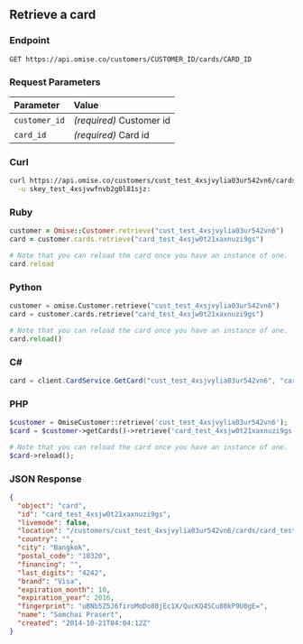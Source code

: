 ## Retrieve a card

### Endpoint

```
GET https://api.omise.co/customers/CUSTOMER_ID/cards/CARD_ID
```

### Request Parameters

| Parameter                | Value                                             |
|:-------------------------|:--------------------------------------------------|
| `customer_id`            | *(required)* Customer id |
| `card_id`                | *(required)* Card id |

### Curl

```sh
curl https://api.omise.co/customers/cust_test_4xsjvylia03ur542vn6/cards/card_test_4xsjw0t21xaxnuzi9gs \
  -u skey_test_4xsjvwfnvb2g0l81sjz:
```

### Ruby

```ruby
customer = Omise::Customer.retrieve("cust_test_4xsjvylia03ur542vn6")
card = customer.cards.retrieve("card_test_4xsjw0t21xaxnuzi9gs")

# Note that you can reload the card once you have an instance of one.
card.reload
```

### Python

```python
customer = omise.Customer.retrieve("cust_test_4xsjvylia03ur542vn6")
card = customer.cards.retrieve("card_test_4xsjw0t21xaxnuzi9gs")

# Note that you can reload the card once you have an instance of one.
card.reload()
```

### C&#35;

```c#
card = client.CardService.GetCard("cust_test_4xsjvylia03ur542vn6", "card_test_4xsjw0t21xaxnuzi9gs");
```

### PHP

```php
$customer = OmiseCustomer::retrieve('cust_test_4xsjvylia03ur542vn6');
$card = $customer->getCards()->retrieve('card_test_4xsjw0t21xaxnuzi9gs');

# Note that you can reload the card once you have an instance of one.
$card->reload();
```

### JSON Response

```json
{
  "object": "card",
  "id": "card_test_4xsjw0t21xaxnuzi9gs",
  "livemode": false,
  "location": "/customers/cust_test_4xsjvylia03ur542vn6/cards/card_test_4xsjw0t21xaxnuzi9gs",
  "country": "",
  "city": "Bangkok",
  "postal_code": "10320",
  "financing": "",
  "last_digits": "4242",
  "brand": "Visa",
  "expiration_month": 10,
  "expiration_year": 2016,
  "fingerprint": "uBNb5Z5J6firoMoDo80jEc1X/QucKQ4SCu80kP9U0gE=",
  "name": "Somchai Prasert",
  "created": "2014-10-21T04:04:12Z"
}
```
